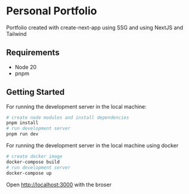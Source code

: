 # Personal Portfolio

Portfolio created with create-next-app using SSG and using NextJS and Tailwind

## Requirements
* Node 20
* pnpm

## Getting Started

For running the development server in the local machine:
```bash
# create node modules and install dependencies
pnpm install
# run development server
pnpm run dev
```

For running the development server in the local machine using docker
```bash
# create docker image
docker-compose build
# run development server
docker-compose up
```

Open [http://localhost:3000](http://localhost:3000) with the broser
